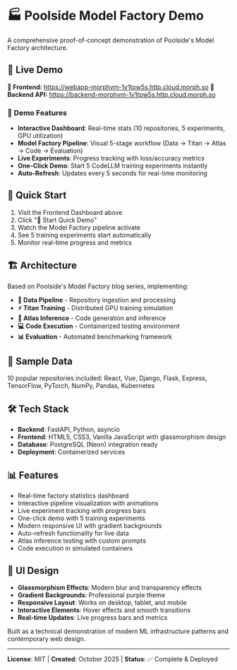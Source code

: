 # 🏭 Poolside Model Factory Demo

A comprehensive proof-of-concept demonstration of Poolside's Model Factory architecture.

## 🌟 Live Demo

**🔗 Frontend:** https://webapp-morphvm-1y1tpw5s.http.cloud.morph.so
**🔗 Backend API:** https://backend-morphvm-1y1tpw5s.http.cloud.morph.so

### 🎯 Demo Features
- **Interactive Dashboard**: Real-time stats (10 repositories, 5 experiments, GPU utilization)
- **Model Factory Pipeline**: Visual 5-stage workflow (Data → Titan → Atlas → Code → Evaluation)
- **Live Experiments**: Progress tracking with loss/accuracy metrics
- **One-Click Demo**: Start 5 CodeLLM training experiments instantly
- **Auto-Refresh**: Updates every 5 seconds for real-time monitoring

## 🚀 Quick Start

1. Visit the Frontend Dashboard above
2. Click "🚀 Start Quick Demo"
3. Watch the Model Factory pipeline activate
4. See 5 training experiments start automatically
5. Monitor real-time progress and metrics

## 🏗️ Architecture

Based on Poolside's Model Factory blog series, implementing:

- **🔧 Data Pipeline** - Repository ingestion and processing
- **⚡ Titan Training** - Distributed GPU training simulation  
- **🚀 Atlas Inference** - Code generation and inference
- **💻 Code Execution** - Containerized testing environment
- **📊 Evaluation** - Automated benchmarking framework

## 📁 Sample Data

10 popular repositories included:
React, Vue, Django, Flask, Express, TensorFlow, PyTorch, NumPy, Pandas, Kubernetes

## 🛠️ Tech Stack

- **Backend**: FastAPI, Python, asyncio
- **Frontend**: HTML5, CSS3, Vanilla JavaScript with glassmorphism design
- **Database**: PostgreSQL (Neon) integration ready
- **Deployment**: Containerized services

## 📊 Features

- Real-time factory statistics dashboard
- Interactive pipeline visualization with animations
- Live experiment tracking with progress bars
- One-click demo with 5 training experiments
- Modern responsive UI with gradient backgrounds
- Auto-refresh functionality for live data
- Atlas inference testing with custom prompts
- Code execution in simulated containers

## 🎨 UI Design

- **Glassmorphism Effects**: Modern blur and transparency effects
- **Gradient Backgrounds**: Professional purple theme
- **Responsive Layout**: Works on desktop, tablet, and mobile
- **Interactive Elements**: Hover effects and smooth transitions
- **Real-time Updates**: Live progress bars and metrics

Built as a technical demonstration of modern ML infrastructure patterns and contemporary web design.

---

**License**: MIT | **Created**: October 2025 | **Status**: ✅ Complete & Deployed
